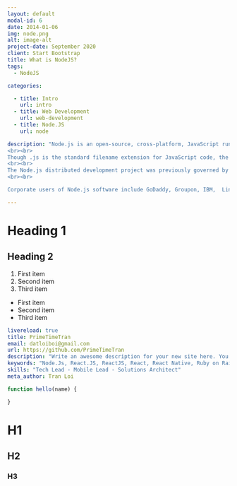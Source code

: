 ```yaml
---
layout: default
modal-id: 6
date: 2014-01-06
img: node.png
alt: image-alt
project-date: September 2020
client: Start Bootstrap
title: What is NodeJS?
tags:
  - NodeJS

categories: 

  - title: Intro
    url: intro
  - title: Web Development
    url: web-development
  - title: Node.JS
    url: node

description: "Node.js is an open-source, cross-platform, JavaScript runtime environment that executes JavaScript code outside a web browser. Node.js lets developers use JavaScript to write command line tools and for server-side scripting—running scripts server-side to produce dynamic web page content before the page is sent to the user's web browser. Consequently, Node.js represents a 'JavaScript everywhere' paradigm, unifying web-application development around a single programming language, rather than different languages for server- and client-side scripts.
<br><br>
Though .js is the standard filename extension for JavaScript code, the name 'Node.js' doesn't refer to a particular file in this context and is merely the name of the product. Node.js has an event-driven architecture capable of asynchronous I/O. These design choices aim to optimize throughput and scalability in web applications with many input/output operations, as well as for real-time Web applications (e.g., real-time communication programs and browser games).
<br><br>
The Node.js distributed development project was previously governed by the Node.js Foundation, and has now merged with the JS Foundation to form the OpenJS Foundation, which is facilitated by the Linux Foundation's Collaborative Projects program.
<br><br>

Corporate users of Node.js software include GoDaddy, Groupon, IBM,  LinkedIn, Microsoft, Netflix, PayPal, Rakuten, SAP, Voxer, Walmart, and Yahoo!."

---
```


# Heading 1

## Heading 2

1. First item
2. Second item
3. Third item

- First item
- Second item
- Third item

```yml
livereload: true
title: PrimeTimeTran
email: datloiboi@gmail.com
url: https://github.com/PrimeTimeTran
description: "Write an awesome description for your new site here. You can edit this line in _config.yml. It will appear in your document head meta (for Google search results) and in your feed.xml site description."
keywords: "Node.Js, React.JS, ReactJS, React, React Native, Ruby on Rails"
skills: "Tech Lead - Mobile Lead - Solutions Architect"
meta_author: Tran Loi
```

```javascript
function hello(name) {

}
```

# H1

## H2

### H3
